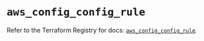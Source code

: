 # `aws_config_config_rule`

Refer to the Terraform Registry for docs: [`aws_config_config_rule`](https://registry.terraform.io/providers/hashicorp/aws/5.78.0/docs/resources/config_config_rule).
